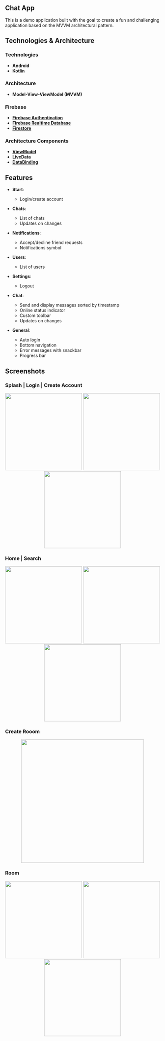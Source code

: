 ## **Chat App**
This is a demo application built with the goal to create a fun and challenging application based on the MVVM architectural pattern.
## Technologies & Architecture
### Technologies
- **Android**
- **Kotlin**
### Architecture
- **Model-View-ViewModel (MVVM)**
### Firebase
- **[Firebase Authentication](https://firebase.google.com/docs/auth)**
- **[Firebase Realtime Database](https://firebase.google.com/docs/database)**
- **[Firestore](https://firebase.google.com/docs/firestore)**
### Architecture Components
- **[ViewModel](https://developer.android.com/topic/libraries/architecture/viewmodel)**
- **[LiveData](https://developer.android.com/topic/libraries/architecture/livedata)**
- **[DataBinding](https://developer.android.com/topic/libraries/data-binding)**
  
## Features

- **Start**: 
  - Login/create account

- **Chats**: 
  - List of chats
  - Updates on changes

- **Notifications**: 
  - Accept/decline friend requests
  - Notifications symbol

- **Users**: 
  - List of users

- **Settings**: 
  - Logout

- **Chat**: 
  - Send and display messages sorted by timestamp
  - Online status indicator
  - Custom toolbar
  - Updates on changes

- **General**: 
  - Auto login
  - Bottom navigation
  - Error messages with snackbar
  - Progress bar

## Screenshots
### Splash | Login | Create Account
<p align="center">
  <img src="https://github.com/user-attachments/assets/c01252f2-71e0-4d17-a7f8-edf2b381182d" width="250" />
  <img src="https://github.com/user-attachments/assets/5e528b7b-23ee-4ad3-955c-ce3ac5e2f913" width="250" />
  <img src="https://github.com/user-attachments/assets/543be4e2-8d35-4b3c-97c7-3a7024dca31f" width="250" />
</p>

### Home | Search 
<p align="center">
  <img src="https://github.com/user-attachments/assets/6d82fad1-1311-42c4-9769-5135624cfa88" width="250" />
  <img src="https://github.com/user-attachments/assets/3b8c6bce-1488-4aa6-a3c1-07de48d7a8e9" width="250" />
  <img src="https://github.com/user-attachments/assets/a3d855d5-58cf-4dcb-8913-abe967ccce65" width="250" />
</p>

### Create Rooom 
<p align="center">
  <img src="https://github.com/user-attachments/assets/491d73d5-e5f5-49e4-ac63-65b0961d040d" width="400" />
</p>

### Room 
<p align="center">
 <img src="https://github.com/user-attachments/assets/1efe58be-9841-4f6a-b808-b48ad80c960e" width="250" />
 <img src="https://github.com/user-attachments/assets/7e8877c7-2536-4433-bd2c-69660c2a1958" width="250" />
 <img src="https://github.com/user-attachments/assets/6f6e83d6-b79c-4a6a-a628-427d90231190" width="250" />
</p>
